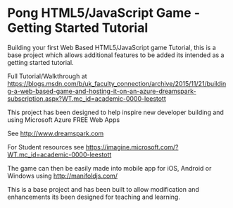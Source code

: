 # Pong HTML5/JavaScript Game - Getting Started Tutorial

Building your first Web Based HTML5/JavaScript game Tutorial, this is a base project which allows additional features to be added its intended as a getting started tutorial.

Full Tutorial/Walkthrough at https://blogs.msdn.com/b/uk_faculty_connection/archive/2015/11/21/building-a-web-based-game-and-hosting-it-on-an-azure-dreamspark-subscription.aspx?WT.mc_id=academic-0000-leestott

This project has been designed to help inspire new developer building and using Microsoft Azure FREE Web Apps

See http://www.dreamspark.com 

For Student resources see https://imagine.microsoft.com/?WT.mc_id=academic-0000-leestott

The game can then be easily made into mobile app for iOS, Android or Windows using http://manifoldjs.com/

This is a base project and has been built to allow modification and enhancements its been designed for teaching and learning.